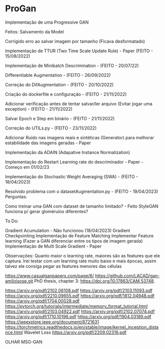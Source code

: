 # ProGan
 Implementação de uma Progressive GAN

Feitos:
Salvamento da Model

Corrigido erro ao salvar imagem por tamanho (Ficava desformatado)

Implementação de TTUR (Two Time Scale Update Rule) - Paper (FEITO - 15/08/2022)

Implementação de Minibatch Descrimination - (FEITO - 20/07/22)

Differentiable Augmentation - (FEITO - 26/09/2022)

Correção do DifAugmentation - (FEITO - 20/10/2022)

Criação do dockerfile e configuração - (FEITO - 21/11/2022)

Adicionar verificação antes de tentar salvar/ler arquivo (Evitar jogar uma exception) - (FEITO - 21/11/2022)

Salvar Epoch e Step em binário - (FEITO - 21/11/2022)

Correção do UTILs.py - (FEITO - 23/11/2022)

Adicionar Ruido nas imagens reais e sintéticas (Generator) para melhorar estabilidade das imagens geradas - Paper

Implementação da ADAIN (Adapative Instance Normalization)

Implementação do Restart Learning rate do descriminador - Paper - Começo em 01/02/23

Implementação do Stochastic Weight Averaging (SWA) - (FEITO - 18/04/2023) 

Resolvido problema com o datasetAugmentation.py - (FEITO - 19/04/2023)
 Perguntas:

 Como treinar uma GAN com dataset de tamanho limitado? - Feito
 StyleGAN funciona p/ gerar glomérulos diferentes?

 To Do:
 
 Gradient Acumulation - Não funcionou (18/04/2023)
 Gradient Checkpointing
 Implementação de Feature Matching
 Implementar Feature learning (Fazer a GAN diferenciar entre os tipos de imagem gerada)
 Implementação de Multi Scale Gradient - Paper


Observações:
Quanto maior o learning rate, maiores são as features que ele captura. Irei testar com um learning rate muito baixo e mais épocas, assim talvez ele consiga pegar as features menores das células

https://www.casualganpapers.com/page/6/
https://github.com/LACAD/gan-amiloisose.git
PhD thesis, chapter 3: https://doi.org/10.17863/CAM.53748.

https://arxiv.org/pdf/2102.06108.pdf
https://arxiv.org/pdf/2103.11093.pdf
https://arxiv.org/pdf/2210.09655.pdf
https://arxiv.org/pdf/1812.04948.pdf
https://arxiv.org/pdf/1704.00028.pdf
https://pytorch.org/tutorials/intermediate/memory_format_tutorial.html
https://arxiv.org/pdf/2103.04922.pdf
https://arxiv.org/pdf/2102.07074.pdf
https://arxiv.org/pdf/1710.10196.pdf
https://arxiv.org/pdf/1904.03189.pdf
https://ieeexplore.ieee.org/document/8721631
https://torchmetrics.readthedocs.io/en/stable/image/kernel_inception_distance.html
Wavelet Loss
https://arxiv.org/pdf/2209.02316.pdf

OLHAR MSG-GAN